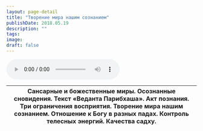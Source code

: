 ```yaml
---
layout: page-detail
title: "Творение мира нашим сознанием"
publishDate: 2018.05.19
description: ""
tags:
image:
draft: false
---
```


<audio title="2018.05.19 - Творение мира нашим сознанием.mp3" src="/upload/iblock/fb0/fb0c8687b913a5af7c7d4b230d2fc799.mp3" controls=""></audio>

| Сансарные и божественные миры. Осознанные сновидения. Текст «Веданта Парибхаша». Акт познания. Три ограничения восприятия. Творение мира нашим сознанием. Отношение к Богу в разных падах. Контроль телесных энергий. Качества садху. |
| ------------------------------------------------------------------------------------------------------------------------------------------------------------------------------------------------------------------------------------- |

  
